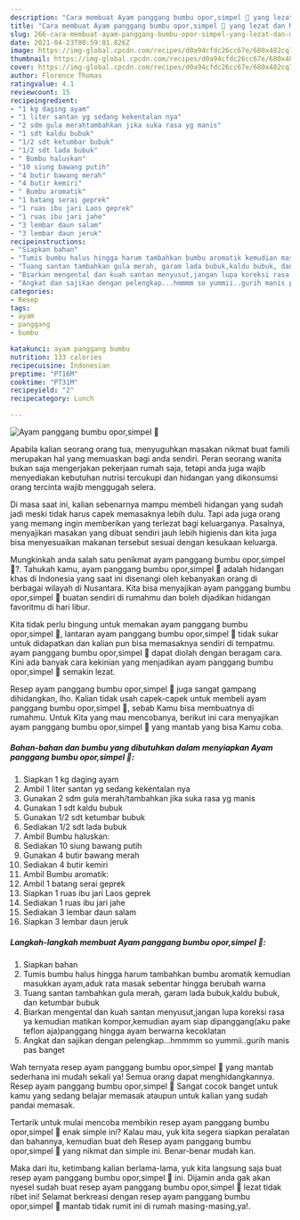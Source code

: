 ```yaml
---
description: "Cara membuat Ayam panggang bumbu opor,simpel 🤤 yang lezat dan Mudah Dibuat"
title: "Cara membuat Ayam panggang bumbu opor,simpel 🤤 yang lezat dan Mudah Dibuat"
slug: 266-cara-membuat-ayam-panggang-bumbu-opor-simpel-yang-lezat-dan-mudah-dibuat
date: 2021-04-23T00:59:01.826Z
image: https://img-global.cpcdn.com/recipes/d0a94cfdc26cc67e/680x482cq70/ayam-panggang-bumbu-oporsimpel-🤤-foto-resep-utama.jpg
thumbnail: https://img-global.cpcdn.com/recipes/d0a94cfdc26cc67e/680x482cq70/ayam-panggang-bumbu-oporsimpel-🤤-foto-resep-utama.jpg
cover: https://img-global.cpcdn.com/recipes/d0a94cfdc26cc67e/680x482cq70/ayam-panggang-bumbu-oporsimpel-🤤-foto-resep-utama.jpg
author: Florence Thomas
ratingvalue: 4.1
reviewcount: 15
recipeingredient:
- "1 kg daging ayam"
- "1 liter santan yg sedang kekentalan nya"
- "2 sdm gula merahtambahkan jika suka rasa yg manis"
- "1 sdt kaldu bubuk"
- "1/2 sdt ketumbar bubuk"
- "1/2 sdt lada bubuk"
- " Bumbu haluskan"
- "10 siung bawang putih"
- "4 butir bawang merah"
- "4 butir kemiri"
- " Bumbu aromatik"
- "1 batang serai geprek"
- "1 ruas ibu jari Laos geprek"
- "1 ruas ibu jari jahe"
- "3 lembar daun salam"
- "3 lembar daun jeruk"
recipeinstructions:
- "Siapkan bahan"
- "Tumis bumbu halus hingga harum tambahkan bumbu aromatik kemudian masukkan ayam,aduk rata masak sebentar hingga berubah warna"
- "Tuang santan tambahkan gula merah, garam lada bubuk,kaldu bubuk, dan ketumbar bubuk"
- "Biarkan mengental dan kuah santan menyusut,jangan lupa koreksi rasa ya kemudian matikan kompor,kemudian ayam siap dipanggang(aku pake teflon aja)panggang hingga ayam berwarna kecoklatan"
- "Angkat dan sajikan dengan pelengkap...hmmmm so yummii..gurih manis pas banget"
categories:
- Resep
tags:
- ayam
- panggang
- bumbu

katakunci: ayam panggang bumbu 
nutrition: 133 calories
recipecuisine: Indonesian
preptime: "PT16M"
cooktime: "PT31M"
recipeyield: "2"
recipecategory: Lunch

---
```



![Ayam panggang bumbu opor,simpel 🤤](https://img-global.cpcdn.com/recipes/d0a94cfdc26cc67e/680x482cq70/ayam-panggang-bumbu-oporsimpel-🤤-foto-resep-utama.jpg)

Apabila kalian seorang orang tua, menyuguhkan masakan nikmat buat famili merupakan hal yang memuaskan bagi anda sendiri. Peran seorang  wanita bukan saja mengerjakan pekerjaan rumah saja, tetapi anda juga wajib menyediakan kebutuhan nutrisi tercukupi dan hidangan yang dikonsumsi orang tercinta wajib menggugah selera.

Di masa  saat ini, kalian sebenarnya mampu membeli hidangan yang sudah jadi meski tidak harus capek memasaknya lebih dulu. Tapi ada juga orang yang memang ingin memberikan yang terlezat bagi keluarganya. Pasalnya, menyajikan masakan yang dibuat sendiri jauh lebih higienis dan kita juga bisa menyesuaikan makanan tersebut sesuai dengan kesukaan keluarga. 



Mungkinkah anda salah satu penikmat ayam panggang bumbu opor,simpel 🤤?. Tahukah kamu, ayam panggang bumbu opor,simpel 🤤 adalah hidangan khas di Indonesia yang saat ini disenangi oleh kebanyakan orang di berbagai wilayah di Nusantara. Kita bisa menyajikan ayam panggang bumbu opor,simpel 🤤 buatan sendiri di rumahmu dan boleh dijadikan hidangan favoritmu di hari libur.

Kita tidak perlu bingung untuk memakan ayam panggang bumbu opor,simpel 🤤, lantaran ayam panggang bumbu opor,simpel 🤤 tidak sukar untuk didapatkan dan kalian pun bisa memasaknya sendiri di tempatmu. ayam panggang bumbu opor,simpel 🤤 dapat diolah dengan beragam cara. Kini ada banyak cara kekinian yang menjadikan ayam panggang bumbu opor,simpel 🤤 semakin lezat.

Resep ayam panggang bumbu opor,simpel 🤤 juga sangat gampang dihidangkan, lho. Kalian tidak usah capek-capek untuk membeli ayam panggang bumbu opor,simpel 🤤, sebab Kamu bisa membuatnya di rumahmu. Untuk Kita yang mau mencobanya, berikut ini cara menyajikan ayam panggang bumbu opor,simpel 🤤 yang mantab yang bisa Kamu coba.

<!--inarticleads1-->

##### Bahan-bahan dan bumbu yang dibutuhkan dalam menyiapkan Ayam panggang bumbu opor,simpel 🤤:

1. Siapkan 1 kg daging ayam
1. Ambil 1 liter santan yg sedang kekentalan nya
1. Gunakan 2 sdm gula merah/tambahkan jika suka rasa yg manis
1. Gunakan 1 sdt kaldu bubuk
1. Gunakan 1/2 sdt ketumbar bubuk
1. Sediakan 1/2 sdt lada bubuk
1. Ambil  Bumbu haluskan:
1. Sediakan 10 siung bawang putih
1. Gunakan 4 butir bawang merah
1. Sediakan 4 butir kemiri
1. Ambil  Bumbu aromatik:
1. Ambil 1 batang serai geprek
1. Siapkan 1 ruas ibu jari Laos geprek
1. Sediakan 1 ruas ibu jari jahe
1. Sediakan 3 lembar daun salam
1. Siapkan 3 lembar daun jeruk




<!--inarticleads2-->

##### Langkah-langkah membuat Ayam panggang bumbu opor,simpel 🤤:

1. Siapkan bahan
1. Tumis bumbu halus hingga harum tambahkan bumbu aromatik kemudian masukkan ayam,aduk rata masak sebentar hingga berubah warna
1. Tuang santan tambahkan gula merah, garam lada bubuk,kaldu bubuk, dan ketumbar bubuk
1. Biarkan mengental dan kuah santan menyusut,jangan lupa koreksi rasa ya kemudian matikan kompor,kemudian ayam siap dipanggang(aku pake teflon aja)panggang hingga ayam berwarna kecoklatan
1. Angkat dan sajikan dengan pelengkap...hmmmm so yummii..gurih manis pas banget




Wah ternyata resep ayam panggang bumbu opor,simpel 🤤 yang mantab sederhana ini mudah sekali ya! Semua orang dapat menghidangkannya. Resep ayam panggang bumbu opor,simpel 🤤 Sangat cocok banget untuk kamu yang sedang belajar memasak ataupun untuk kalian yang sudah pandai memasak.

Tertarik untuk mulai mencoba membikin resep ayam panggang bumbu opor,simpel 🤤 enak simple ini? Kalau mau, yuk kita segera siapkan peralatan dan bahannya, kemudian buat deh Resep ayam panggang bumbu opor,simpel 🤤 yang nikmat dan simple ini. Benar-benar mudah kan. 

Maka dari itu, ketimbang kalian berlama-lama, yuk kita langsung saja buat resep ayam panggang bumbu opor,simpel 🤤 ini. Dijamin anda gak akan nyesel sudah buat resep ayam panggang bumbu opor,simpel 🤤 lezat tidak ribet ini! Selamat berkreasi dengan resep ayam panggang bumbu opor,simpel 🤤 mantab tidak rumit ini di rumah masing-masing,ya!.

